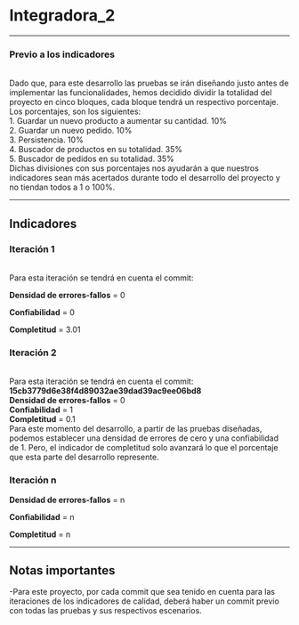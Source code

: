 # Integradora_2

___
### Previo a los indicadores
<br> Dado que, para este desarrollo las pruebas se irán diseñando justo antes de implementar las funcionalidades, hemos decidido dividir la totalidad del proyecto en cinco bloques, cada bloque tendrá un respectivo porcentaje. Los porcentajes, son los siguientes: 
<br> 1.	 Guardar un nuevo producto a aumentar su cantidad. 10%
<br> 2.	Guardar un nuevo pedido. 10%
<br> 3.	Persistencia. 10%
<br> 4.	Buscador de productos en su totalidad. 35%
<br> 5.	Buscador de pedidos en su totalidad. 35%
<br> Dichas divisiones con sus porcentajes nos ayudarán a que nuestros indicadores sean más acertados durante todo el desarrollo del proyecto y no tiendan todos a 1 o 100%.


___
## Indicadores

### Iteración 1 
<br> Para esta iteración se tendrá en cuenta el commit:

**Densidad de errores-fallos** = 0

**Confiabilidad** = 0

**Completitud** = 3.01

### Iteración 2

<br> Para esta iteración se tendrá en cuenta el commit: **15cb3779d6e38f4d89032ae39dad39ac9ee06bd8**
<br> **Densidad de errores-fallos** = 0
<br> **Confiabilidad** = 1
<br> **Completitud** = 0.1
<br> Para este momento del desarrollo, a partir de las pruebas diseñadas, podemos establecer una densidad de errores de cero y una confiabilidad de 1. Pero, el indicador de completitud solo avanzará lo que el porcentaje que esta parte del desarrollo represente. 

### Iteración n
**Densidad de errores-fallos** = n

**Confiabilidad** = n

**Completitud** = n
___
## Notas importantes

-Para este proyecto, por cada commit que sea tenido en cuenta para las iteraciones de los indicadores de calidad, deberá haber un commit previo con todas las pruebas y sus respectivos escenarios. 
